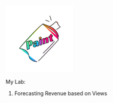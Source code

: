 ![alt text](https://github.com/GetCurious/expert-train/blob/master/PersonalStuff/Lazada/logo.png)

My Lab:
  1. Forecasting Revenue based on Views
